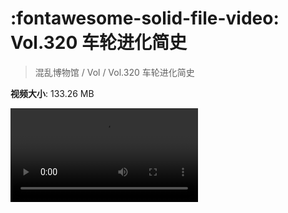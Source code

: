 # :fontawesome-solid-file-video: Vol.320 车轮进化简史

> 混乱博物馆 / Vol / Vol.320 车轮进化简史

**视频大小**: 133.26 MB

<div class="video"><video src="https://file.hsyhx.top/archive/混乱博物馆/Vol/Vol.320 车轮进化简史.mp4" controls preload>🤔 您的浏览器不支持 video 标签</video></div>